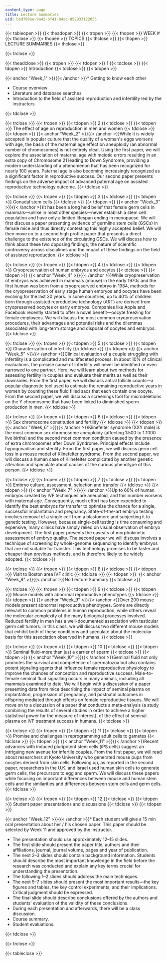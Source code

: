 ```yaml
---
content_type: page
title: Lecture Summaries
uid: bbd788ee-9a42-bf41-04ac-052933122055
---
```


{{< tableopen >}}
{{< theadopen >}}
{{< tropen >}}
{{< thopen >}}
WEEK #
{{< thclose >}}
{{< thopen >}}
TOPICS
{{< thclose >}}
{{< thopen >}}
LECTURE SUMMARIES
{{< thclose >}}

{{< trclose >}}

{{< theadclose >}}
{{< tropen >}}
{{< tdopen >}}
1
{{< tdclose >}}
{{< tdopen >}}
Introduction
{{< tdclose >}}
{{< tdopen >}}


{{< anchor "Week_1" >}}{{< /anchor >}}*   Getting to know each other
*   Course overview
*   Literature and database searches
*   Introduction to the field of assisted reproduction and infertility led by the instructors


{{< tdclose >}}

{{< trclose >}}
{{< tropen >}}
{{< tdopen >}}
2
{{< tdclose >}}
{{< tdopen >}}
The effect of age on reproduction in men and women
{{< tdclose >}}
{{< tdopen >}}
{{< anchor "Week_2" >}}{{< /anchor >}}While it is widely accepted in popular culture that the quality of a woman's eggs worsens with age, the basis of the maternal age effect on aneuploidy (an abnormal number of chromosomes) is not entirely clear. Using the first paper, we will explore the association of maternal age with meiotic errors resulting in an extra copy of Chromosome 21 leading to Down Syndrome, providing a modern understanding of a phenomenon that has been recognized for nearly 100 years. Paternal age is also becoming increasingly recognized as a significant factor in reproductive success. Our second paper presents findings on the adverse impact of advanced paternal age on assisted reproductive technology outcome.
{{< tdclose >}}

{{< trclose >}}
{{< tropen >}}
{{< tdopen >}}
3
{{< tdclose >}}
{{< tdopen >}}
Gonadal stem cells
{{< tdclose >}}
{{< tdopen >}}
{{< anchor "Week_3" >}}{{< /anchor >}}It has been a long held belief that female germ cells in mammals—unlike in most other species—never establish a stem cell population and have only a limited lifespan ending in menopause. We will first discuss a paper presenting evidence of germline stem cells (GSCs) in female mice and thus directly contesting this highly accepted belief. We will then move on to a second high profile paper that presents a direct challenge to the existence of the circulating GSCs. We will discuss how to think about these two opposing findings, the nature of scientific controversy across disciplines and the impact of these findings on the field of assisted reproduction.
{{< tdclose >}}

{{< trclose >}}
{{< tropen >}}
{{< tdopen >}}
4
{{< tdclose >}}
{{< tdopen >}}
Cryopreservation of human embryos and oocytes
{{< tdclose >}}
{{< tdopen >}}
{{< anchor "Week_4" >}}{{< /anchor >}}While cryopreservation of embryos was achieved in mammals (mouse) in the early 1970s and the first human was born from a cryopreserved embryo in 1984, methods for the cryopreservation of early stage human embryos and oocytes have been evolving for the last 30 years. In some countries, up to 40% of children born through assisted reproductive technology (ART) are derived from cryopreserved oocytes or early embryos. Companies like Apple and Facebook recently started to offer a novel benefit—oocyte freezing for female employees. We will discuss the most common cryopreservation procedures, their advantages and potential risks and the dilemmas associated with long-term storage and disposal of oocytes and embryos.
{{< tdclose >}}

{{< trclose >}}
{{< tropen >}}
{{< tdopen >}}
5
{{< tdclose >}}
{{< tdopen >}}
Characterization of infertility
{{< tdclose >}}
{{< tdopen >}}
{{< anchor "Week_5" >}}{{< /anchor >}}Clinical evaluation of a couple struggling with infertility is a complicated and multifaceted process. In about 10% of clinical evaluations, the precise cause of infertility will never be identified or even narrowed to one partner. Here, we will learn about two methods for assessing fertility in couples and evaluate their merits as well as their downsides. From the first paper, we will discuss antral follicle counts—a popular diagnostic tool used to estimate the remaining reproductive years in women by counting these fluid filled sacs that each contain one oocyte. From the second paper, we will discuss a screenings tool for microdeletions on the Y chromosome that have been linked to diminished sperm production in men.
{{< tdclose >}}

{{< trclose >}}
{{< tropen >}}
{{< tdopen >}}
6
{{< tdclose >}}
{{< tdopen >}}
Sex chromosome constitution and fertility
{{< tdclose >}}
{{< tdopen >}}
{{< anchor "Week_6" >}}{{< /anchor >}}Klinefelter syndrome (XXY male) is the most common sex chromosome aneuploidy (affecting 1:500 to 1:1000 live births) and the second most common condition caused by the presence of extra chromosomes after Down Syndrome. Principal effects include hypogonadism and sterility. From the first paper, we will discuss germ cell loss in a mouse model of Klinefelter syndrome. From the second paper, we will discuss a human case of Klinefelter complicated by another genetic alteration and speculate about causes of the curious phenotype of this person.
{{< tdclose >}}

{{< trclose >}}
{{< tropen >}}
{{< tdopen >}}
7
{{< tdclose >}}
{{< tdopen >}}
Embryo culture, assessment, selection and transfer
{{< tdclose >}}
{{< tdopen >}}
{{< anchor "Week_7" >}}{{< /anchor >}}Up to 60% of human embryos created by IVF techniques are aneuploid, and this number worsens with maternal age. Consequently, much effort has been expended to identify the best embryos for transfer to optimize the chance for a single, successful implantation and pregnancy. State-of-the-art embryo testing involves removal of a single cell from a blastomere and subjecting it to genetic testing. However, because single-cell testing is time consuming and expensive, many clinics have simply relied on visual observation of embryo development. The first paper presents the caveats of morphokinetic assessment of embryo quality. The second paper we will discuss involves a technique of screening by whole-genome sequencing to identify embryos that are not suitable for transfer. This technology promises to be faster and cheaper than previous methods, and is therefore likely to be widely adopted.
{{< tdclose >}}

{{< trclose >}}
{{< tropen >}}
{{< tdopen >}}
8
{{< tdclose >}}
{{< tdopen >}}
Visit to Boston area IVF clinic
{{< tdclose >}}
{{< tdopen >}}
 {{< anchor "Week_8" >}}{{< /anchor >}}No Lecture Summary
{{< tdclose >}}

{{< trclose >}}
{{< tropen >}}
{{< tdopen >}}
9
{{< tdclose >}}
{{< tdopen >}}
Mouse models with abnormal reproductive phenotypes
{{< tdclose >}}
{{< tdopen >}}
{{< anchor "Week_9" >}}{{< /anchor >}}Over 200 mouse models present abnormal reproductive phenotypes. Some are directly relevant to common problems in human reproduction, while others reveal the molecular complexity of the many biological processes involved. Reduced fertility in men has a well-documented association with testicular germ cell tumors. In this class, we will discuss two different mouse models that exhibit both of these conditions and speculate about the molecular basis for this association observed in humans.
{{< tdclose >}}

{{< trclose >}}
{{< tropen >}}
{{< tdopen >}}
10
{{< tdclose >}}
{{< tdopen >}}
Seminal fluid–more than just a carrier of sperm
{{< tdclose >}}
{{< tdopen >}}
{{< anchor "Week_10" >}}{{< /anchor >}}Seminal fluid not only promotes the survival and competence of spermatozoa but also contains potent signaling agents that influence female reproductive physiology to improve the chances of conception and reproductive success. Male-to-female seminal fluid signalling occurs in many animals, including all mammals examined to date. We will begin with a discussion of a paper presenting data from mice describing the impact of seminal plasma on implantation, progression of pregnancy, and postnatal outcomes in offspring mediated through effects on female reproductive tissues. We will move on to a discussion of a paper that conducts a meta-analysis (a study combining the results of several studies in order to achieve a higher statistical power for the measure of interest), of the effect of seminal plasma on IVF treatment success in humans.
{{< tdclose >}}

{{< trclose >}}
{{< tropen >}}
{{< tdopen >}}
11
{{< tdclose >}}
{{< tdopen >}}
Promise and challenges in reprogramming adult cells to gametes
{{< tdclose >}}
{{< tdopen >}}
{{< anchor "Week_11" >}}{{< /anchor >}}Recent advances with induced pluripotent stem cells (iPS cells) suggest an intriguing new avenue for infertile couples. From the first paper, we will read about researchers at Kyoto University who generated mouse pups from oocytes derived from skin cells. Following up, as reported in the second paper, researchers in the U.K. and Israel used human skin cells to generate germ cells, the precursors to egg and sperm. We will discuss these papers while focusing on important differences between mouse and human stem cells and the similarities and differences between stem cells and germ cells.
{{< tdclose >}}

{{< trclose >}}
{{< tropen >}}
{{< tdopen >}}
12
{{< tdclose >}}
{{< tdopen >}}
Student paper presentations and discussions
{{< tdclose >}}
{{< tdopen >}}


{{< anchor "Week_12" >}}{{< /anchor >}}*   Each student will give a 15 min oral presentation about her / his chosen paper. This paper should be selected by Week 11 and approved by the instructor.
*   The presentation should use approximately 12–15 slides.
*   The first slide should present the paper title, authors and their affiliations, journal, journal volume, pages and year of publication.
*   The next 2–3 slides should contain background information. Students should describe the most important knowledge in the field before the research was conducted and explain any key terms crucial for understanding the presentation.
*   The following 1–2 slides should address the main techniques.
*   The next 5–7 slides should present the most important results—the key figures and tables, the key control experiments, and their implications. Critical judgment should be expressed.
*   The final slide should describe conclusions offered by the authors and students' evaluation of the validity of these conclusions.
*   During each presentation and afterwards, there will be a class discussion.
*   Course summary.
*   Student evaluations.


{{< tdclose >}}

{{< trclose >}}

{{< tableclose >}}